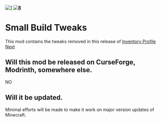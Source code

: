 [![1][1]][2] **[![8][8]][7]**
# Small Build Tweaks

This mod contains the tweaks removed in this release of [Inventory Profile Next][3]

## Will this mod be released on CurseForge, Modrinth, somewhere else.

NO

## Will it be updated.

Minimal efforts will be made to make it work on major version updates of Minecraft.


[1]: https://img.shields.io/github/downloads/blackd/sbt/total?style=plastic&label=GitHub%0aDownloads&logo=github
[2]: https://github.com/blackd/Inventory-Profiles/releases/latest

[3]: https://github.com/blackd/Inventory-Profiles/releases/tag/v1.0.0
[7]: https://discord.gg/23YCxmveUM
[8]: https://img.shields.io/discord/861171785897738240?label=Discord&logo=discord&style=plastic

